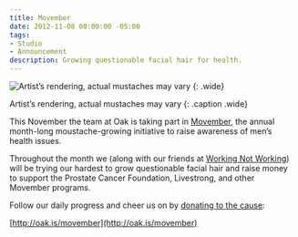 ```yaml
---
title: Movember
date: 2012-11-08 00:00:00 -05:00
tags:
- Studio
- Announcement
description: Growing questionable facial hair for health.
---
```


![Artist’s rendering, actual mustaches may vary](/uploads/stached.png "Artist’s rendering, actual mustaches may vary")
{: .wide}

Artist’s rendering, actual mustaches may vary
{: .caption .wide}

This November the team at Oak is taking part in [Movember](http://us.movember.com/about/), the annual month-long moustache-growing initiative to raise awareness of men’s health issues.

Throughout the month we (along with our friends at [Working Not Working](http://workingnotworking.com)) will be trying our hardest to grow questionable facial hair and raise money to support the Prostate Cancer Foundation, Livestrong, and other Movember programs.

Follow our daily progress and cheer us on by [donating to the cause](http://us.movember.com/team/814841):

[http://oak.is/movember](http://oak.is/movember)
